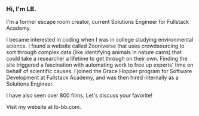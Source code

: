 ### Hi, I'm LB. 

I'm a former escape room creator, current Solutions Engineer for Fullstack Academy.

I became interested in coding when I was in college studying environmental science. I found a website called Zooniverse that uses crowdsourcing to sort through complex data (like identifying animals in nature cams) that could take a researcher a lifetime to get through on their own. Finding the site triggered a fascination with automating work to free up experts' time on behalf of scientific causes. I joined the Grace Hopper program for Software Development at Fullstack Academy, and was then hired internally as a Solutions Engineer.

I have also seen over 800 films. Let's discuss your favorite!

Visit my website at lb-bb.com.


